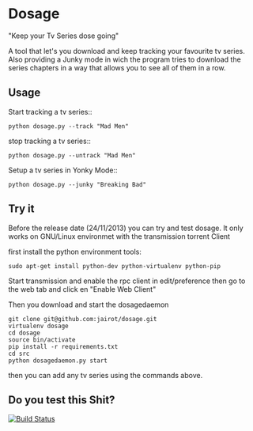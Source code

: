 Dosage
======

"Keep your Tv Series dose going"

A tool that let's you download and keep tracking your favourite tv series. 
Also providing a Junky mode in wich the program tries to download the series chapters in a way that allows you to see all of them in a row.

Usage
------

Start tracking a tv series::

    python dosage.py --track "Mad Men"

stop tracking a tv series::

    python dosage.py --untrack "Mad Men" 

Setup a tv series in Yonky Mode::
   
    python dosage.py --junky "Breaking Bad"

Try it
-----

Before the release date (24/11/2013) you can try and test dosage. It only works on GNU/Linux environmet with the transmission torrent Client

first install the python environment tools:

    sudo apt-get install python-dev python-virtualenv python-pip

Start transmission and enable the rpc client in edit/preference then go to the web tab and click en "Enable Web Client"

Then you download and start the dosagedaemon

    git clone git@github.com:jairot/dosage.git
    virtualenv dosage
    cd dosage
    source bin/activate
    pip install -r requirements.txt
    cd src
    python dosagedaemon.py start

then you can add any tv series using the commands above.
    
Do you test this Shit?
----------------------

[![Build Status](https://travis-ci.org/jairot/dosage.png?branch=master)](https://travis-ci.org/jairot/dosage)
